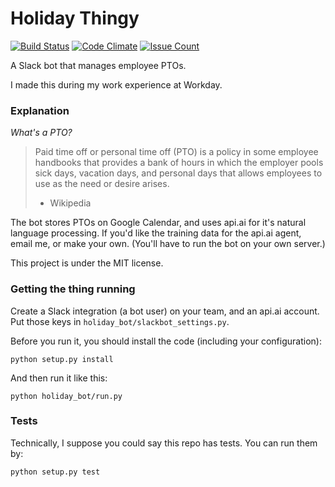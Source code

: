 # Holiday Thingy
[![Build Status](https://travis-ci.org/gytdau/holiday-thingy.svg?branch=master)](https://travis-ci.org/gytdau/holiday-thingy)
[![Code Climate](https://codeclimate.com/github/gytdau/holiday-thingy/badges/gpa.svg)](https://codeclimate.com/github/gytdau/holiday-thingy)
[![Issue Count](https://codeclimate.com/github/gytdau/holiday-thingy/badges/issue_count.svg)](https://codeclimate.com/github/gytdau/holiday-thingy)

A Slack bot that manages employee PTOs.

I made this during my work experience at Workday.

### Explanation
_What's a PTO?_
> Paid time off or personal time off (PTO) is a policy in some employee handbooks that provides a bank of hours in which the employer pools sick days, vacation days, and personal days that allows employees to use as the need or desire arises.
> - Wikipedia

The bot stores PTOs on Google Calendar, and uses api.ai for it's natural language processing. If you'd like the training data for the api.ai agent, email me, or make your own. (You'll have to run the bot on your own server.)

This project is under the MIT license.

### Getting the thing running
Create a Slack integration (a bot user) on your team, and an api.ai account. Put those keys in `holiday_bot/slackbot_settings.py`.

Before you run it, you should install the code (including your configuration):
```
python setup.py install
```

And then run it like this:
```
python holiday_bot/run.py
```

### Tests
Technically, I suppose you could say this repo has tests. You can run them by:

```
python setup.py test
```

